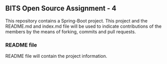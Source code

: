 ## BITS Open Source Assignment - 4

This repository contains a Spring-Boot project. This project and the README.md and index.md file will be used to indicate contributions of the members by the means of forking, commits and pull requests.


### README file

README file will contain the project information.
